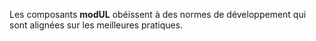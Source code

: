 Les composants **modUL** obéissent à des normes de développement qui sont alignées sur les meilleures pratiques.